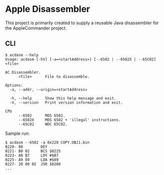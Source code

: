 # Apple Disassembler

This project is primarily created to supply a reusable Java disassembler for the AppleCommander project.

## CLI

```
$ acdasm --help        
Usage: acdasm [-hV] [-a=<startAddress>] [--6502 | --6502X | --65C02] <file>

AC Disassembler.
      <file>      File to disassemble.

Options:
  -a, --addr, --origin=<startAddress>

  -h, --help      Show this help message and exit.
  -V, --version   Print version information and exit.

CPU
      --6502      MOS 6502.
      --6502X     MOS 6502 + 'illegal' instructions.
      --65C02     WDC 65C02.
```

Sample run:

```
$ acdasm --6502 -a 0x220 COPY.OBJ1.bin
0220- 88        DEY
0221- B0 02     BCS $0225
0223- A0 B7     LDY #$B7
0225- A9 89     LDA #$89
0227- 20 80 02  JSR $0280
...
```